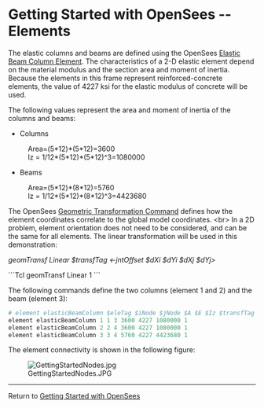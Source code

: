 # Getting Started with OpenSees -- Elements

<p>The elastic columns and beams are defined using the OpenSees <a
href="Elastic_Beam_Column_Element" title="wikilink">Elastic Beam Column
Element</a>. The characteristics of a 2-D elastic element depend on the
material modulus and the section area and moment of inertia. Because the
elements in this frame represent reinforced-concrete elements, the value
of 4227 ksi for the elastic modulus of concrete will be used.</p>
<p>The following values represent the area and moment of inertia of the
columns and beams:</p>
<ul>
<li>Columns</li>
</ul>
<dl>
<dt></dt>
<dd>
Area=(5*12)*(5*12)=3600
</dd>
<dd>
Iz = 1/12*(5*12)*(5*12)^3=1080000
</dd>
</dl>
<ul>
<li>Beams</li>
</ul>
<dl>
<dt></dt>
<dd>
Area=(5*12)*(8*12)=5760
</dd>
<dd>
Iz = 1/12*(5*12)*(8*12)^3=4423680
</dd>
</dl>
<p>The OpenSees <a href="Geometric_Transformation_Command"
title="wikilink">Geometric Transformation Command</a> defines how the
element coordinates correlate to the global model coordinates.
&lt;br&gt; In a 2D problem, element orientation does not need to be
considered, and can be the same for all elements. The linear
transformation will be used in this demonstration:</p>
<p><em>geomTransf Linear $transfTag &lt;-jntOffset $dXi $dYi $dXj
$dYj&gt;</em></p>
<p>
```Tcl
 geomTransf Linear 1 
```
</p>
<p>The following commands define the two columns (element 1 and 2) and
the beam (element 3):</p>
<p>

```tcl
# element elasticBeamColumn $eleTag $iNode $jNode $A $E $Iz $transfTag
element elasticBeamColumn 1 1 3 3600 4227 1080000 1 
element elasticBeamColumn 2 2 4 3600 4227 1080000 1 
element elasticBeamColumn 3 3 4 5760 4227 4423680 1 
```

</p>
<p>The element connectivity is shown in the following figure:</p>
<figure>
<img src="/OpenSeesRT/contrib/static/GettingStartedNodes.jpg" title="GettingStartedNodes.jpg"
alt="GettingStartedNodes.jpg" />
<figcaption aria-hidden="true">GettingStartedNodes.JPG</figcaption>
</figure>
<hr />

<p>Return to <a href="Getting_Started_with_OpenSees"
title="wikilink">Getting Started with OpenSees</a></p>

